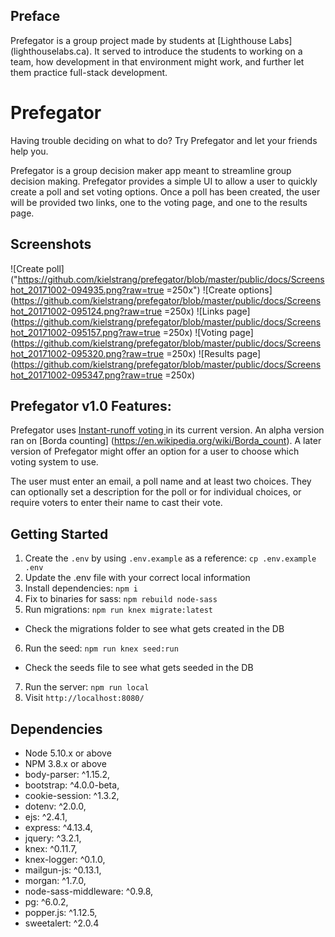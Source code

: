 ## Preface
Prefegator is a group project made by students at [Lighthouse Labs] (lighthouselabs.ca). It served to introduce the students to working on a team, how development in that environment might work, and further let them practice full-stack development.

# Prefegator
Having trouble deciding on what to do? Try Prefegator and let your friends help you.

Prefegator is a group decision maker app meant to streamline group decision making. Prefegator provides a simple UI to allow a user to quickly create a poll and set voting options. Once a poll has been created, the user will be provided two links, one to the voting page, and one to the results page. 

## Screenshots
![Create poll]("https://github.com/kielstrang/prefegator/blob/master/public/docs/Screenshot_20171002-094935.png?raw=true =250x")
![Create options](https://github.com/kielstrang/prefegator/blob/master/public/docs/Screenshot_20171002-095124.png?raw=true =250x)
![Links page](https://github.com/kielstrang/prefegator/blob/master/public/docs/Screenshot_20171002-095157.png?raw=true =250x)
![Voting page](https://github.com/kielstrang/prefegator/blob/master/public/docs/Screenshot_20171002-095320.png?raw=true =250x)
![Results page](https://github.com/kielstrang/prefegator/blob/master/public/docs/Screenshot_20171002-095347.png?raw=true =250x)

## Prefegator v1.0 Features:
Prefegator uses [Instant-runoff voting ](https://en.wikipedia.org/wiki/Instant-runoff_voting) in its current version. An alpha version ran on [Borda counting] (https://en.wikipedia.org/wiki/Borda_count). A later version of Prefegator might offer an option for a user to choose which voting system to use.

The user must enter an email, a poll name and at least two choices. They can optionally set a description for the poll or for individual choices, or require voters to enter their name to cast their vote.

## Getting Started

1. Create the `.env` by using `.env.example` as a reference: `cp .env.example .env`
2. Update the .env file with your correct local information
3. Install dependencies: `npm i`
4. Fix to binaries for sass: `npm rebuild node-sass`
5. Run migrations: `npm run knex migrate:latest`
  - Check the migrations folder to see what gets created in the DB
6. Run the seed: `npm run knex seed:run`
  - Check the seeds file to see what gets seeded in the DB
7. Run the server: `npm run local`
8. Visit `http://localhost:8080/`

## Dependencies

- Node 5.10.x or above
- NPM 3.8.x or above
- body-parser: ^1.15.2,
- bootstrap: ^4.0.0-beta,
- cookie-session: ^1.3.2,
- dotenv: ^2.0.0,
- ejs: ^2.4.1,
- express: ^4.13.4,
- jquery: ^3.2.1,
- knex: ^0.11.7,
- knex-logger: ^0.1.0,
- mailgun-js: ^0.13.1,
- morgan: ^1.7.0,
- node-sass-middleware: ^0.9.8,
- pg: ^6.0.2,
- popper.js: ^1.12.5,
- sweetalert: ^2.0.4
